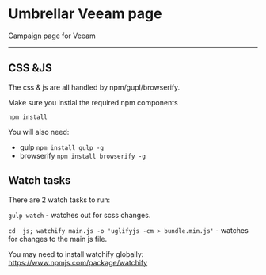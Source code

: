 # Umbrellar Veeam page
Campaign page for Veeam

---

## CSS &JS

The css & js are all handled by npm/gupl/browserify.

Make sure you instlal the required npm components

`npm install`

You will also need:

- gulp `npm install gulp -g`
- browserify `npm install browserify -g`

## Watch tasks

There are 2 watch tasks to run:

`gulp watch` - watches out for scss changes.

`cd  js; watchify main.js -o 'uglifyjs -cm > bundle.min.js'` - watches for changes to the main js file.

You may need to install watchify globally: https://www.npmjs.com/package/watchify
